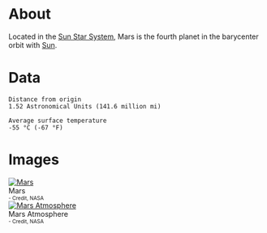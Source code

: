 <!-- TITLE: Mars -->
<!-- SUBTITLE: A planet in the Sun Star System -->

# About
Located in the [Sun Star System](/astronomical/star-system/sol-star-system), Mars is the fourth planet in the barycenter orbit with [Sun](/astronomical/star/sol).
# Data

```text
Distance from origin
1.52 Astronomical Units (141.6 million mi)

Average surface temperature
-55 °C (-67 °F)
```


# Images
<link rel="stylesheet" href="/uploads/css/core.css">

<div class="gallery">
	<a target="_blank" href="/uploads/planets/mars/mars.jpg">
		<img src="/uploads/planets/mars/mars.jpg" alt="Mars"/>
	</a>
	<div class="desc">Mars<br><font size="1">- Credit, NASA</font></div>
</div>

<div class="gallery">
	<a target="_blank" href="/uploads/planets/mars/mars_true.jpg">
		<img src="/uploads/planets/mars/mars_true.jpg" alt="Mars Atmosphere"/>
	</a>
	<div class="desc">Mars Atmosphere<br><font size="1">- Credit, NASA</font></div>
</div>
